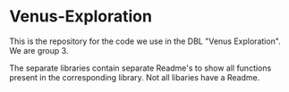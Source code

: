 # Venus-Exploration
This is the repository for the code we use in the DBL "Venus Exploration". We are group 3.

The separate libraries contain separate Readme's to show all functions present in the corresponding library. Not all libaries have a Readme.
